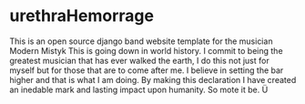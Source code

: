 # urethraHemorrage
This is an open source django band website template for the musician Modern Mistyk
This is going down in world history. I commit to being the greatest musician that has ever walked the earth, I do this not just for myself but for those that are to come after me. I believe in setting the bar higher and that is what I am doing. By making this declaration I have created an inedable mark and lasting impact upon humanity. So mote it be. Ü
